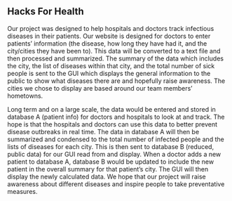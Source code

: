 ## Hacks For Health

Our project was designed to help hospitals and doctors track infectious diseases in their patients. Our website is designed for doctors to enter patients’ information (the disease, how long they have had it, and the city/cities they have been to).  This data will be converted to a text file and then processed and summarized.  The summary of the data which includes the city, the list of diseases within that city, and the total number of sick people is sent to the GUI which displays the general information to the public to show what diseases there are and hopefully raise awareness.  The cities we chose to display are based around our team members’ hometowns.

Long term and on a large scale, the data would be entered and stored in database A (patient info) for doctors and hospitals to look at and track.  The hope is that the hospitals and doctors can use this data to better prevent disease outbreaks in real time.  The data in database A will then be summarized and condensed to the total number of infected people and the lists of diseases for each city.  This is then sent to database B (reduced, public data) for our GUI read from and display.  When a doctor adds a new patient to database A, database B would be updated to include the new patient in the overall summary for that patient’s city.  The GUI will then display the newly calculated data.  We hope that our project will raise awareness about different diseases and inspire people to take preventative measures.
